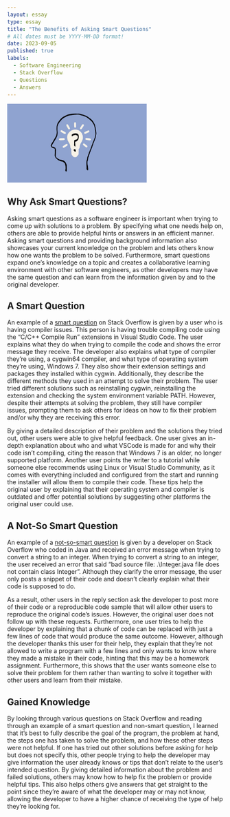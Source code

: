 ```yaml
---
layout: essay
type: essay
title: "The Benefits of Asking Smart Questions"
# All dates must be YYYY-MM-DD format!
date: 2023-09-05
published: true
labels:
  - Software Engineering
  - Stack Overflow
  - Questions
  - Answers
---
```


<img width="325px" class="rounded float-start pe-4" src="../img/essays/smart_question_image.png">

## Why Ask Smart Questions? 

Asking smart questions as a software engineer is important when trying to come up with solutions to a problem. By specifying what one needs help on, others are able to provide helpful hints or answers in an efficient manner. Asking smart questions and providing background information also showcases your current knowledge on the problem and lets others know how one wants the problem to be solved. Furthermore, smart questions expand one’s knowledge on a topic and creates a collaborative learning environment with other software engineers, as other developers may have the same question and can learn from the information given by and to the original developer. 

## A Smart Question

An example of a [smart question](https://stackoverflow.com/questions/77044071/visual-studio-code-c-c-compile-run-extension-compiling-error) on Stack Overflow is given by a user who is having compiler issues. This person is having trouble compiling code using the “C/C++ Compile Run” extensions in Visual Studio Code. The user explains what they do when trying to compile the code and shows the error message they receive. The developer also explains what type of compiler they’re using, a cygwin64 compiler, and what type of operating system they’re using, Windows 7. They also show their extension settings and packages they installed within cygwin. Additionally, they describe the different methods they used in an attempt to solve their problem. The user tried different solutions such as reinstalling cygwin, reinstalling the extension and checking the system environment variable PATH. However, despite their attempts at solving the problem, they still have compiler issues, prompting them to ask others for ideas on how to fix their problem and/or why they are receiving this error. 

By giving a detailed description of their problem and the solutions they tried out, other users were able to give helpful feedback. One user gives an in-depth explanation about who and what VSCode is made for and why their code isn’t compiling, citing the reason that Windows 7 is an older, no longer supported platform. Another user points the writer to a tutorial while someone else recommends using Linux or Visual Studio Community, as it comes with everything included and configured from the start and running the installer will allow them to compile their code. These tips help the original user by explaining that their operating system and compiler is outdated and offer potential solutions by suggesting other platforms the original user could use. 

## A Not-So Smart Question

An example of a [not-so-smart question](https://stackoverflow.com/questions/47094205/my-code-doesnt-work-java-using-if-statement-and-error-if-i-convert-string-to) is given by a developer on Stack Overflow who coded in Java and received an error message when trying to convert a string to an integer. When trying to convert a string to an integer, the user received an error that said “bad source file: .\Integer.java file does not contain class Integer”. Although they clarify the error message, the user only posts a snippet of their code and doesn’t clearly explain what their code is supposed to do. 

As a result, other users in the reply section ask the developer to post more of their code or a reproducible code sample that will allow other users to reproduce the original code’s issues. However, the original user does not follow up with these requests. Furthermore, one user tries to help the developer by explaining that a chunk of code can be replaced with just a few lines of code that would produce the same outcome. However, although the developer thanks this user for their help, they explain that they’re not allowed to write a program with a few lines and only wants to know where they made a mistake in their code, hinting that this may be a homework assignment. Furthermore, this shows that the user wants someone else to solve their problem for them rather than wanting to solve it together with other users and learn from their mistake. 


## Gained Knowledge

By looking through various questions on Stack Overflow and reading through an example of a smart question and non-smart question, I learned that it’s best to fully describe the goal of the program, the problem at hand, the steps one has taken to solve the problem, and how these other steps were not helpful. If one has tried out other solutions before asking for help but does not specify this, other people trying to help the developer may give information the user already knows or tips that don’t relate to the user’s intended question. By giving detailed information about the problem and failed solutions, others may know how to help fix the problem or provide helpful tips. This also helps others give answers that get straight to the point since they’re aware of what the developer may or may not know, allowing the developer to have a higher chance of receiving the type of help they’re looking for. 
